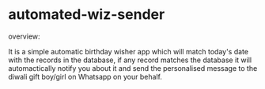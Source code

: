 # automated-wiz-sender

overview:

It is a simple automatic birthday wisher app which will match today's date with the records in the database, if any record matches the database it will automactically notify you about it and send the personalised message to the diwali gift  boy/girl on Whatsapp on your behalf.

